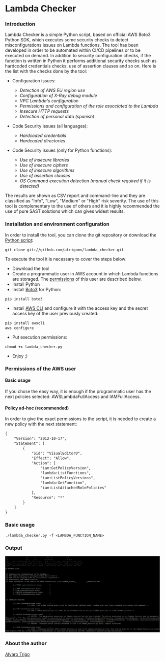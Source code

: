 # Lambda Checker

### Introduction
Lambda Checker is a simple Python script, based on official AWS Boto3 Python SDK, which executes some security checks to detect misconfigurations issues on Lambda functions. The tool has been developed in order to be automated within CI/CD pipelines or to be executed on demand. In addition to security configuration checks, if the function is written in Python it performs additional security checks such as hardcoded credentials checks, use of assertion clauses and so on. Here is the list with the checks done by the tool:

* Configuration issues:
  * _Detection of AWS EU region use_
  * _Configuration of X-Ray debug module_
  * _VPC Lambda's configuration_
  * _Permissions and configuration of the role associated to the Lambda_
  * _Insecure HTTP requests_
  * _Detection of personal data (spanish)_

* Code Security issues (all languages):
  * _Hardcoded credentials_
  * _Hardcoded directories_
  
* Code Security issues (only for Python functions):
  * _Use of insecure libraries_
  * _Use of insecure ciphers_
  * _Use of insecure algorithms_
  * _Use of assertion clauses_
  * _OS Command execution detection (manual check required if it is detected)_

The results are shown as CSV report and command-line and they are classified as "Info", "Low", "Medium" or "High" risk severity. The use of this tool is complementary to the use of others and it is highly recommended the use of pure SAST solutions which can gives widest results.

### Installation and environment configuration
In order to install the tool, you can clone the git repository or download the [Python script](https://github.com/atrigomv/lambda_checker/blob/master/lambda_checker.py):
```
git clone git://github.com/atrigomv/lambda_checker.git
```
To execute the tool it is necessary to cover the steps below:
* Download the tool
* Create a programmatic user in AWS account in which Lambda functions are storaged. The [permissions](https://github.com/atrigomv/lambda_checker/blob/master/README.md#permissions-of-the-aws-user) of this user are described below.
* Install Python
* Install [Boto3](https://boto3.amazonaws.com/v1/documentation/api/latest/guide/quickstart.html) for Python:
```
pip install boto3
```
* Install [AWS CLI](https://aws.amazon.com/cli/?nc1=h_ls) and configure it with the access key and the secret access key of the user previously created:
```
pip install awscli
aws configure
```
* Put execution permissions:
```
chmod +x lambda_checker.py
```
* Enjoy ;)

### Permissions of the AWS user
#### Basic usage
If you chose the easy way, it is enough if the programmatic user has the next policies selected: AWSLambdaFullAccess and IAMFullAccess.
#### Policy ad-hoc (recommended)
In order to give the exact permissions to the script, it is needed to create a new policy with the next statement:
```
{
    "Version": "2012-10-17",
    "Statement": [
        {
            "Sid": "VisualEditor0",
            "Effect": "Allow",
            "Action": [
                "iam:GetPolicyVersion",
                "lambda:ListFunctions",
                "iam:ListPolicyVersions",
                "lambda:GetFunction",
                "iam:ListAttachedRolePolicies"
            ],
            "Resource": "*"
        }
    ]
}
```

### Basic usage
```
./lambda_checker.py -f <LAMBDA_FUNCTION_NAME>
```

### Output
![Image01](/image01.PNG)

### About the author
[Alvaro Trigo](https://atrigomv.github.io/)

